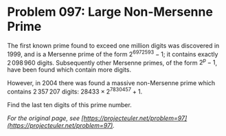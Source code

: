 # Problem 097: Large Non-Mersenne Prime

The first known prime found to exceed one million digits was discovered in 1999, and is a Mersenne prime of the form $2^{6972593} - 1$; it contains exactly $2\,098\,960$ digits. Subsequently other Mersenne primes, of the form $2^p - 1$, have been found which contain more digits.

However, in 2004 there was found a massive non-Mersenne prime which contains $2\,357\,207$ digits: $28433 \times 2^{7830457} + 1$.

Find the last ten digits of this prime number.

*For the original page, see [https://projecteuler.net/problem=97](https://projecteuler.net/problem=97).*
